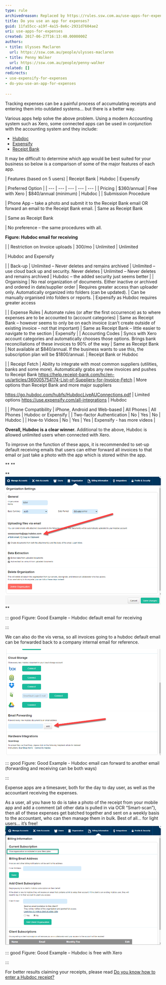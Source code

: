 ```yaml
---
type: rule
archivedreason: Replaced by https://rules.ssw.com.au/use-apps-for-expenses
title: Do you use an app for expenses?
guid: 11fa55cc-a19f-4a15-8e6c-2931d7604ae2
uri: use-apps-for-expenses
created: 2017-06-27T16:13:40.0000000Z
authors:
- title: Ulysses Maclaren
  url: https://ssw.com.au/people/ulysses-maclaren
- title: Penny Walker
  url: https://ssw.com.au/people/penny-walker
related: []
redirects:
- use-expensify-for-expenses
- do-you-use-an-app-for-expenses

---
```


Tracking expenses can be a painful process of accumulating receipts and entering them into outdated systems… but there is a better way. 



Various apps help solve the above problem. Using a modern Accounting system such as Xero, some connected apps can be used in conjunction with the accounting system and they include:


* [Hubdoc](https://www.hubdoc.com/)
* [Expensify](https://www.expensify.com/)
* [Receipt Bank](https://www.receipt-bank.com/au/)


It may be difficult to determine which app would be best suited for your business so below is a comparison of some of the major features of each app.







| Features (based on 5 users)
 | Receipt Bank
 | Hubdoc
 | Expensify

 | Preferred Option
 |
| --- | --- | --- | --- | --- |
| Pricing
 | $360/annual
 | Free with Xero
 | $840/annual (minimum)
 | Hubdoc 
 |
| Submission Procedure

 | Phone App – take a photo and submit it to the Receipt Bank email OR forward an email to the Receipt Bank email. 
 | Same as Receipt Bank

 | Same as Receipt Bank

 | No preference – the same procedures with all.
 
 **Figure: Hubdoc email for receiving** 

 |
| Restriction on Invoice uploads 
 | 300/mo
 | Unlimited
 | Unlimited

 | Hubdoc and Expensify

 |
| Back-up
 | Unlimited – Never deletes and remains archived
 | Unlimited – use cloud back up and security. Never deletes 
 | Unlimited – Never deletes and remains archived
 | Hubdoc – the added security just seems better
 |
| Organising
 | No real organization of documents. Either inactive or archived and ordered in date/supplier order
 | Requires greater access than uploader only. Automatically organized into folders (can be updated). 
 | Can be manually organised into folders or reports. 
 | Expensify as Hubdoc requires greater access

 |
| Expense Rules
 | Automate rules (or after the first occurrence) as to where expenses are to be accounted to (account categories) 
 | Same as Receipt Bank – however seems to only be on each invoice (can’t create outside of existing invoice – not that important)
 | Same as Receipt Bank – little easier to navigate to the section 
 | Expensify 
 |
| Accounting Codes
 | Syncs with Xero account categories and automatically chooses those options. Brings bank reconciliations of these invoices to 90% of the way
 | Same as Receipt Bank
 | Not available at $840/annual. If the business wants to use this, the subscription plan will be $1800/annual.
 | Receipt Bank or Hubdoc

 |
| Receipt Fetch
 | Ability to integrate with most common suppliers (utilities, banks and some more). Automatically grabs any new invoices and pushes to Receipt Bank
https://help.receipt-bank.com/hc/en-us/articles/360005754174-List-of-Suppliers-for-Invoice-Fetch 
 | More options than Receipt Bank and more major suppliers
 
https://go.hubdoc.com/hubfs/HubdocLiveAUConnections.pdf
 | Limited options https://use.expensify.com/all-integrations
 | Hubdoc

 |
| Phone Compatibility
 | iPhone, Android and Web-based 
 | All Phones 
 | All Phones
 | Hubdoc or Expensify
 |
| Two-factor Authentication
 | No
 | Yes
 | No
 | Hubdoc
 |
| How-to Videos
 | No
 | Yes
 | Yes
 | Expensify - has more videos
 |


 **Overall, Hubdoc is a clear winner.** Additional to the above, Hubdoc is allowed unlimited users when connected with Xero.



To improve on the function of these apps, it is recommended to set-up default receiving emails that users can either forward all invoices to that email or just take a photo with the app which is stored within the app.


 **
** 

 **![](pic.png)
** 


::: good
Figure: Good Example – Hubdoc default email for receiving


:::

We can also do the vis versa, so all invoices going to a hubdoc default email can be forwarded back to a company internal email for reference. 



 **![](pic1.png)** 



::: good
Figure: Good Example - Hubdoc email can forward to another email (forwarding and receiving can be both ways)

:::


<!--endintro-->

Expense apps are a timesaver, both for the day to day user, as well as the accountant receiving the expenses.

As a user, all you have to do is take a photo of the receipt from your mobile app and add a comment (all other data is pulled in via OCR “Smart-scan”), then all of these expenses get batched together and sent on a weekly basis to the accountant, who can then manage them in bulk. 
Best of all… for light users… it’s free! ![](2020-06-12_12-10-17.png)


::: good
Figure: Good Example – Hubdoc is free with Xero

:::

For better results claiming your receipts, please read [Do you know how to enter a Hubdoc receipt?](/do-you-know-how-to-enter-a-hubdoc-receipt)
